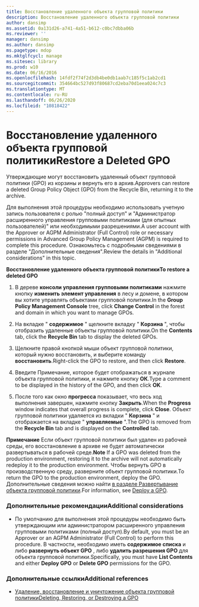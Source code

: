 ```yaml
---
title: Восстановление удаленного объекта групповой политики
description: Восстановление удаленного объекта групповой политики
author: dansimp
ms.assetid: 0a131d26-a741-4a51-b612-c0bc7dbba06b
ms.reviewer: ''
manager: dansimp
ms.author: dansimp
ms.pagetype: mdop
ms.mktglfcycl: manage
ms.sitesec: library
ms.prod: w10
ms.date: 06/16/2016
ms.openlocfilehash: 14fdf2f74f2d3db4be0db1aab7c185f5c1ab2cd1
ms.sourcegitcommit: 354664bc527d93f80687cd2eba70d1eea024c7c3
ms.translationtype: MT
ms.contentlocale: ru-RU
ms.lasthandoff: 06/26/2020
ms.locfileid: "10818422"
---
```

# <span data-ttu-id="a293c-103">Восстановление удаленного объекта групповой политики</span><span class="sxs-lookup"><span data-stu-id="a293c-103">Restore a Deleted GPO</span></span>


<span data-ttu-id="a293c-104">Утверждающие могут восстановить удаленный объект групповой политики (GPO) из корзины и вернуть его в архив.</span><span class="sxs-lookup"><span data-stu-id="a293c-104">Approvers can restore a deleted Group Policy Object (GPO) from the Recycle Bin, returning it to the archive.</span></span>

<span data-ttu-id="a293c-105">Для выполнения этой процедуры необходимо использовать учетную запись пользователя с ролью "полный доступ" и "Администратор расширенного управления групповыми политиками (для опытных пользователей)" или необходимыми разрешениями.</span><span class="sxs-lookup"><span data-stu-id="a293c-105">A user account with the Approver or AGPM Administrator (Full Control) role or necessary permissions in Advanced Group Policy Management (AGPM) is required to complete this procedure.</span></span> <span data-ttu-id="a293c-106">Ознакомьтесь с подробными сведениями в разделе "Дополнительные сведения".</span><span class="sxs-lookup"><span data-stu-id="a293c-106">Review the details in "Additional considerations" in this topic.</span></span>

**<span data-ttu-id="a293c-107">Восстановление удаленного объекта групповой политики</span><span class="sxs-lookup"><span data-stu-id="a293c-107">To restore a deleted GPO</span></span>**

1.  <span data-ttu-id="a293c-108">В дереве **консоли управления групповыми политиками** нажмите кнопку **изменить элемент управления** в лесу и домене, в котором вы хотите управлять объектами групповой политики.</span><span class="sxs-lookup"><span data-stu-id="a293c-108">In the **Group Policy Management Console** tree, click **Change Control** in the forest and domain in which you want to manage GPOs.</span></span>

2.  <span data-ttu-id="a293c-109">На вкладке " **содержимое** " щелкните вкладку " **Корзина** ", чтобы отобразить удаленные объекты групповой политики.</span><span class="sxs-lookup"><span data-stu-id="a293c-109">On the **Contents** tab, click the **Recycle Bin** tab to display the deleted GPOs.</span></span>

3.  <span data-ttu-id="a293c-110">Щелкните правой кнопкой мыши объект групповой политики, который нужно восстановить, и выберите команду **восстановить**.</span><span class="sxs-lookup"><span data-stu-id="a293c-110">Right-click the GPO to restore, and then click **Restore**.</span></span>

4.  <span data-ttu-id="a293c-111">Введите Примечание, которое будет отображаться в журнале объекта групповой политики, и нажмите кнопку **ОК**.</span><span class="sxs-lookup"><span data-stu-id="a293c-111">Type a comment to be displayed in the history of the GPO, and then click **OK**.</span></span>

5.  <span data-ttu-id="a293c-112">После того как окно **прогресса** показывает, что весь ход выполнения завершен, нажмите кнопку **Закрыть**.</span><span class="sxs-lookup"><span data-stu-id="a293c-112">When the **Progress** window indicates that overall progress is complete, click **Close**.</span></span> <span data-ttu-id="a293c-113">Объект групповой политики удаляется из вкладки " **Корзина** " и отображается на вкладке " **управляемые** ".</span><span class="sxs-lookup"><span data-stu-id="a293c-113">The GPO is removed from the **Recycle Bin** tab and is displayed on the **Controlled** tab.</span></span>

<span data-ttu-id="a293c-114">**Примечание**  Если объект групповой политики был удален из рабочей среды, его восстановление в архиве не будет автоматически развертываться в рабочей среде.</span><span class="sxs-lookup"><span data-stu-id="a293c-114">**Note** If a GPO was deleted from the production environment, restoring it to the archive will not automatically redeploy it to the production environment.</span></span> <span data-ttu-id="a293c-115">Чтобы вернуть GPO в производственную среду, разверните объект групповой политики.</span><span class="sxs-lookup"><span data-stu-id="a293c-115">To return the GPO to the production environment, deploy the GPO.</span></span> <span data-ttu-id="a293c-116">Дополнительные сведения можно найти [в разделе Развертывание объекта групповой политики](deploy-a-gpo-agpm40.md).</span><span class="sxs-lookup"><span data-stu-id="a293c-116">For information, see [Deploy a GPO](deploy-a-gpo-agpm40.md).</span></span>

 

### <span data-ttu-id="a293c-117">Дополнительные рекомендации</span><span class="sxs-lookup"><span data-stu-id="a293c-117">Additional considerations</span></span>

-   <span data-ttu-id="a293c-118">По умолчанию для выполнения этой процедуры необходимо быть утверждающим или администратором расширенного управления групповыми политиками (полный доступ).</span><span class="sxs-lookup"><span data-stu-id="a293c-118">By default, you must be an Approver or an AGPM Administrator (Full Control) to perform this procedure.</span></span> <span data-ttu-id="a293c-119">В частности, необходимо иметь **содержимое списка** и либо **развернуть объект GPO** , либо **удалить разрешения GPO** для объекта групповой политики.</span><span class="sxs-lookup"><span data-stu-id="a293c-119">Specifically, you must have **List Contents** and either **Deploy GPO** or **Delete GPO** permissions for the GPO.</span></span>

### <span data-ttu-id="a293c-120">Дополнительные ссылки</span><span class="sxs-lookup"><span data-stu-id="a293c-120">Additional references</span></span>

-   [<span data-ttu-id="a293c-121">Удаление, восстановление и уничтожение объекта групповой политики</span><span class="sxs-lookup"><span data-stu-id="a293c-121">Deleting, Restoring, or Destroying a GPO</span></span>](deleting-restoring-or-destroying-a-gpo-agpm40.md)

 

 





